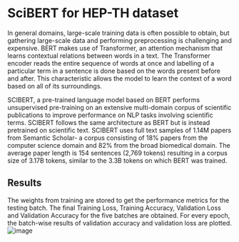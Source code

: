 # SciBERT for HEP-TH dataset
In general domains, large-scale training data is often possible to obtain, but gathering large-scale data and performing preprocessing is challenging and expensive.
BERT makes use of Transformer, an attention mechanism that learns contextual relations between words in a text. The Transformer encoder reads the entire sequence of words at once and labelling of a particular term in a sentence is done based on the words present before and after. This characteristic allows the model to learn the context of a word based on all of its surroundings.

SCIBERT, a pre-trained language model based on BERT performs unsupervised pre-training on an extensive multi-domain corpus of scientific publications to improve performance on NLP tasks involving scientific terms. SCIBERT follows the same architecture as BERT but is instead pretrained on scientific text. SCIBERT uses full text samples of 1.14M papers from Semantic Scholar- a corpus consisting of 18% papers from the computer science domain and 82% from the broad biomedical domain. The average paper length is 154 sentences (2,769 tokens) resulting in a corpus size of 3.17B tokens, similar to the 3.3B tokens on which BERT was trained.

## Results
The weights from training are stored to get the performance metrics for the testing batch.
The final Training Loss, Training Accuracy, Validation Loss and Validation Accuracy for the five batches are obtained. For every epoch, the batch-wise results of validation accuracy and validation loss are plotted.
![image](https://github.com/Nithil3007/SciBERT-for-HEP-TH-dataset/assets/102175607/51bb2005-563c-4100-bd16-ed1b6184d62f)
